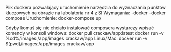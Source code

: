 Plik dockera pozwalający uruchomienie narzędzia do wyznaczania punktów kluczowych na obrazie na labolatoria nr 4 z SI
Wymagania:
    -docker
    -docker compose
Uruchomienie:
    docker-compose up
	
Gdyby komuś się nie chciało instalować composera wystarczy wpisać komendy w konsoli windows:
    docker pull crackaw/app:latest
    docker run -v %cd%/images:/app/images crackaw/app
Linux/Mac:
    docker run -v $(pwd)/images:/app/images crackaw/app
